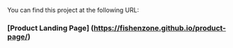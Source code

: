You can find this project at the following URL:

### [Product Landing Page] (https://fishenzone.github.io/product-page/)
